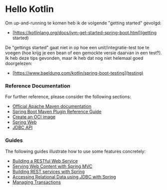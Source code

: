 # Hello Kotlin

Om up-and-running te komen heb ik de volgende "getting started" gevolgd:

* [https://kotlinlang.org/docs/jvm-get-started-spring-boot.html](getting started)

De "gettings started" gaat niet in op hoe een unit/integratie-test toe te voegen (hoe krijg je een bean of een gemockte versie daarvan in een test?). 
Ik heb deze tips gevonden, maar ik heb dat nog niet helemaal goed doorgelezen:

* [https://www.baeldung.com/kotlin/spring-boot-testing](testing)

### Reference Documentation
For further reference, please consider the following sections:

* [Official Apache Maven documentation](https://maven.apache.org/guides/index.html)
* [Spring Boot Maven Plugin Reference Guide](https://docs.spring.io/spring-boot/docs/3.1.4/maven-plugin/reference/html/)
* [Create an OCI image](https://docs.spring.io/spring-boot/docs/3.1.4/maven-plugin/reference/html/#build-image)
* [Spring Web](https://docs.spring.io/spring-boot/docs/3.1.4/reference/htmlsingle/index.html#web)
* [JDBC API](https://docs.spring.io/spring-boot/docs/3.1.4/reference/htmlsingle/index.html#data.sql)

### Guides
The following guides illustrate how to use some features concretely:

* [Building a RESTful Web Service](https://spring.io/guides/gs/rest-service/)
* [Serving Web Content with Spring MVC](https://spring.io/guides/gs/serving-web-content/)
* [Building REST services with Spring](https://spring.io/guides/tutorials/rest/)
* [Accessing Relational Data using JDBC with Spring](https://spring.io/guides/gs/relational-data-access/)
* [Managing Transactions](https://spring.io/guides/gs/managing-transactions/)

